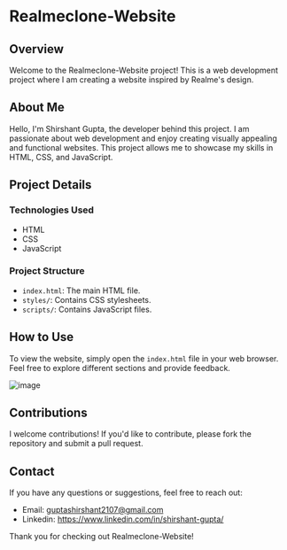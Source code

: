 # Realmeclone-Website

## Overview

Welcome to the Realmeclone-Website project! This is a web development project where I am creating a website inspired by Realme's design.

## About Me

Hello, I'm Shirshant Gupta, the developer behind this project. I am passionate about web development and enjoy creating visually appealing and functional websites. This project allows me to showcase my skills in HTML, CSS, and JavaScript.

## Project Details

### Technologies Used

- HTML
- CSS
- JavaScript

### Project Structure

- `index.html`: The main HTML file.
- `styles/`: Contains CSS stylesheets.
- `scripts/`: Contains JavaScript files.

## How to Use

To view the website, simply open the `index.html` file in your web browser. Feel free to explore different sections and provide feedback.

![image](https://github.com/rock2107/Realmeclone-Website/assets/104752215/c5bcbd92-d999-4793-aae6-ffbcfdc41360)


## Contributions

I welcome contributions! If you'd like to contribute, please fork the repository and submit a pull request.

## Contact

If you have any questions or suggestions, feel free to reach out:

- Email: guptashirshant2107@gmail.com
- Linkedin: https://www.linkedin.com/in/shirshant-gupta/

Thank you for checking out Realmeclone-Website!

